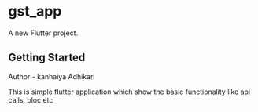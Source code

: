 # gst_app

A new Flutter project.

## Getting Started

Author - kanhaiya Adhikari

This is simple flutter application which show the basic functionality like api calls, bloc etc
